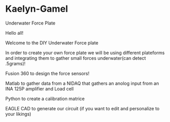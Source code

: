 # Kaelyn-Gamel
Underwater Force Plate 

Hello all! 

Welcome to the DIY Underwater Force plate

In order to create your own force plate we will be using different plateforms and integrating them to gather small forces underwater(can detect .5grams)! 

Fusion 360 to design the force sensors!

Matlab to gather data from a NIDAQ that gathers an anolog input from an INA 125P amplifier and Load cell

Python to create a calibration matrice

EAGLE CAD to generate our circuit (if you want to edit and personalize to your likings)

